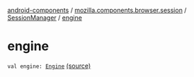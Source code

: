 [android-components](../../index.md) / [mozilla.components.browser.session](../index.md) / [SessionManager](index.md) / [engine](./engine.md)

# engine

`val engine: `[`Engine`](../../mozilla.components.concept.engine/-engine/index.md) [(source)](https://github.com/mozilla-mobile/android-components/blob/master/components/browser/session/src/main/java/mozilla/components/browser/session/SessionManager.kt#L35)
